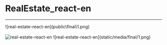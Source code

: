 # RealEstate_react-en

<hr>
![real-estate-react-en](public\final\1.png) <br /> <br />
<img src="/final/2.png" alt="real-estate-react-en">
![real-estate-react-en](static/media/final/1.png)
